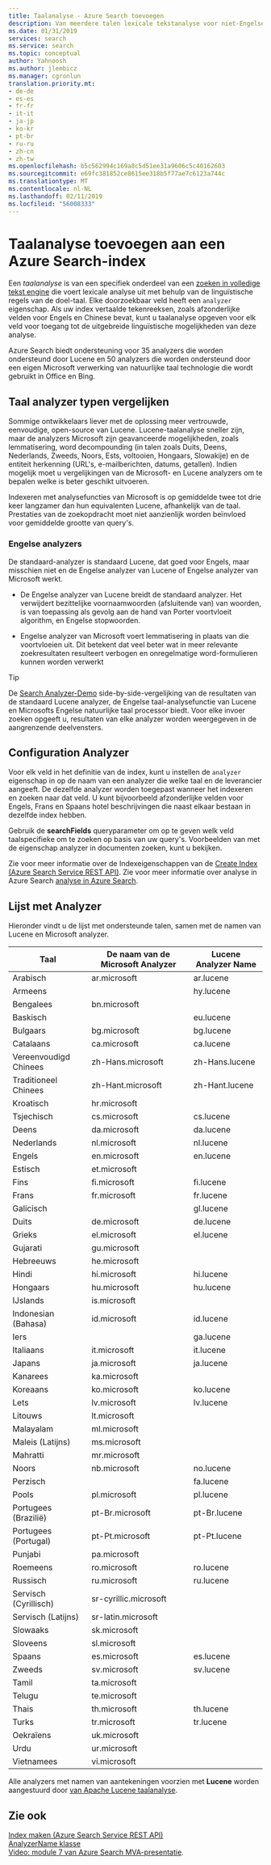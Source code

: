 ```yaml
---
title: Taalanalyse - Azure Search toevoegen
description: Van meerdere talen lexicale tekstanalyse voor niet-Engelse query's en indexen in Azure Search.
ms.date: 01/31/2019
services: search
ms.service: search
ms.topic: conceptual
author: Yahnoosh
ms.author: jlembicz
ms.manager: cgronlun
translation.priority.mt:
- de-de
- es-es
- fr-fr
- it-it
- ja-jp
- ko-kr
- pt-br
- ru-ru
- zh-cn
- zh-tw
ms.openlocfilehash: b5c562994c169a8c5d51ee31a9606c5c40162603
ms.sourcegitcommit: e69fc381852ce8615ee318b5f77ae7c6123a744c
ms.translationtype: MT
ms.contentlocale: nl-NL
ms.lasthandoff: 02/11/2019
ms.locfileid: "56008333"
---
```

# <a name="add-language-analyzers-to-an-azure-search-index"></a>Taalanalyse toevoegen aan een Azure Search-index

Een *taalanalyse* is van een specifiek onderdeel van een [zoeken in volledige tekst engine](https://docs.microsoft.com/azure/search/search-lucene-query-architecture) die voert lexicale analyse uit met behulp van de linguïstische regels van de doel-taal. Elke doorzoekbaar veld heeft een `analyzer` eigenschap. Als uw index vertaalde tekenreeksen, zoals afzonderlijke velden voor Engels en Chinese bevat, kunt u taalanalyse opgeven voor elk veld voor toegang tot de uitgebreide linguïstische mogelijkheden van deze analyse.  

Azure Search biedt ondersteuning voor 35 analyzers die worden ondersteund door Lucene en 50 analyzers die worden ondersteund door een eigen Microsoft verwerking van natuurlijke taal technologie die wordt gebruikt in Office en Bing.

## <a name="compare-language-analyzer-types"></a>Taal analyzer typen vergelijken 

Sommige ontwikkelaars liever met de oplossing meer vertrouwde, eenvoudige, open-source van Lucene. Lucene-taalanalyse sneller zijn, maar de analyzers Microsoft zijn geavanceerde mogelijkheden, zoals lemmatisering, word decompounding (in talen zoals Duits, Deens, Nederlands, Zweeds, Noors, Ests, voltooien, Hongaars, Slowakije) en de entiteit herkenning (URL's, e-mailberichten, datums, getallen). Indien mogelijk moet u vergelijkingen van de Microsoft- en Lucene analyzers om te bepalen welke is beter geschikt uitvoeren. 

Indexeren met analysefuncties van Microsoft is op gemiddelde twee tot drie keer langzamer dan hun equivalenten Lucene, afhankelijk van de taal. Prestaties van de zoekopdracht moet niet aanzienlijk worden beïnvloed voor gemiddelde grootte van query's. 

### <a name="english-analyzers"></a>Engelse analyzers

De standaard-analyzer is standaard Lucene, dat goed voor Engels, maar misschien niet en de Engelse analyzer van Lucene of Engelse analyzer van Microsoft werkt. 
 
+ De Engelse analyzer van Lucene breidt de standaard analyzer. Het verwijdert bezittelijke voornaamwoorden (afsluitende van) van woorden, is van toepassing als gevolg aan de hand van Porter voortvloeit algorithm, en Engelse stopwoorden.  

+ Engelse analyzer van Microsoft voert lemmatisering in plaats van die voortvloeien uit. Dit betekent dat veel beter wat in meer relevante zoekresultaten resulteert verbogen en onregelmatige word-formulieren kunnen worden verwerkt 

 > [!Tip]
 > De [Search Analyzer-Demo](https://alice.unearth.ai/) side-by-side-vergelijking van de resultaten van de standaard Lucene analyzer, de Engelse taal-analysefunctie van Lucene en Microsofts Engelse natuurlijke taal processor biedt. Voor elke invoer zoeken opgeeft u, resultaten van elke analyzer worden weergegeven in de aangrenzende deelvensters.

## <a name="analyzer-configuration"></a>Configuration Analyzer

Voor elk veld in het definitie van de index, kunt u instellen de `analyzer` eigenschap in op de naam van een analyzer die welke taal en de leverancier aangeeft. De dezelfde analyzer worden toegepast wanneer het indexeren en zoeken naar dat veld. U kunt bijvoorbeeld afzonderlijke velden voor Engels, Frans en Spaans hotel beschrijvingen die naast elkaar bestaan in dezelfde index hebben.  

Gebruik de **searchFields** queryparameter om op te geven welk veld taalspecifieke om te zoeken op basis van uw query's. Voorbeelden van met de eigenschap analyzer in documenten zoeken, kunt u bekijken. 

Zie voor meer informatie over de Indexeigenschappen van de [Create Index &#40;Azure Search Service REST API&#41;](https://docs.microsoft.com/rest/api/searchservice/create-index). Zie voor meer informatie over analyse in Azure Search [analyse in Azure Search](https://docs.microsoft.com/azure/search/search-analyzers).

## <a name="analyzer-list"></a>Lijst met Analyzer  
 Hieronder vindt u de lijst met ondersteunde talen, samen met de namen van Lucene en Microsoft analyzer.  

|Taal|De naam van de Microsoft Analyzer|Lucene Analyzer Name|  
|--------------|-----------------------------|--------------------------|  
|Arabisch|ar.microsoft|ar.lucene|  
|Armeens||hy.lucene|  
|Bengalees|bn.microsoft||  
|Baskisch||eu.lucene|  
|Bulgaars|bg.microsoft|bg.lucene|  
|Catalaans|ca.microsoft|ca.lucene|  
|Vereenvoudigd Chinees|zh-Hans.microsoft|zh-Hans.lucene|  
|Traditioneel Chinees|zh-Hant.microsoft|zh-Hant.lucene|  
|Kroatisch|hr.microsoft||  
|Tsjechisch|cs.microsoft|cs.lucene|  
|Deens|da.microsoft|da.lucene|  
|Nederlands|nl.microsoft|nl.lucene|  
|Engels|en.microsoft|en.lucene|  
|Estisch|et.microsoft||  
|Fins|fi.microsoft|fi.lucene|  
|Frans|fr.microsoft|fr.lucene|  
|Galicisch||gl.lucene|  
|Duits|de.microsoft|de.lucene|  
|Grieks|el.microsoft|el.lucene|  
|Gujarati|gu.microsoft||  
|Hebreeuws|he.microsoft||  
|Hindi|hi.microsoft|hi.lucene|  
|Hongaars|hu.microsoft|hu.lucene|  
|IJslands|is.microsoft||  
|Indonesian (Bahasa)|id.microsoft|id.lucene|  
|Iers||ga.lucene|  
|Italiaans|it.microsoft|it.lucene|  
|Japans|ja.microsoft|ja.lucene|  
|Kanarees|ka.microsoft||  
|Koreaans|ko.microsoft|ko.lucene|  
|Lets|lv.microsoft|lv.lucene|  
|Litouws|lt.microsoft||  
|Malayalam|ml.microsoft||  
|Maleis (Latijns)|ms.microsoft||  
|Mahratti|mr.microsoft||  
|Noors|nb.microsoft|no.lucene|  
|Perzisch||fa.lucene|  
|Pools|pl.microsoft|pl.lucene|  
|Portugees (Brazilië)|pt-Br.microsoft|pt-Br.lucene|  
|Portugees (Portugal)|pt-Pt.microsoft|pt-Pt.lucene|  
|Punjabi|pa.microsoft||  
|Roemeens|ro.microsoft|ro.lucene|  
|Russisch|ru.microsoft|ru.lucene|  
|Servisch (Cyrillisch)|sr-cyrillic.microsoft||  
|Servisch (Latijns)|sr-latin.microsoft||  
|Slowaaks|sk.microsoft||  
|Sloveens|sl.microsoft||  
|Spaans|es.microsoft|es.lucene|  
|Zweeds|sv.microsoft|sv.lucene|  
|Tamil|ta.microsoft||  
|Telugu|te.microsoft||  
|Thais|th.microsoft|th.lucene|  
|Turks|tr.microsoft|tr.lucene|  
|Oekraïens|uk.microsoft||  
|Urdu|ur.microsoft||  
|Vietnamees|vi.microsoft||  

 Alle analyzers met namen van aantekeningen voorzien met **Lucene** worden aangestuurd door [van Apache Lucene taalanalyse](https://lucene.apache.org/core/4_9_0/core/overview-summary.html ).

## <a name="see-also"></a>Zie ook  
 [Index maken &#40;Azure Search Service REST API&#41;](https://docs.microsoft.com/rest/api/searchservice/create-index)  
 [AnalyzerName klasse](https://docs.microsoft.com/dotnet/api/microsoft.azure.search.models.analyzername)  
 [Video: module 7 van Azure Search MVA-presentatie](https://channel9.msdn.com/Series/Adding-Microsoft-Azure-Search-to-Your-Websites-and-Apps/07).  

